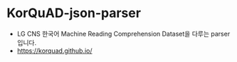 # KorQuAD-json-parser
- LG CNS 한국어 Machine Reading Comprehension Dataset을 다루는 parser입니다.
- https://korquad.github.io/
